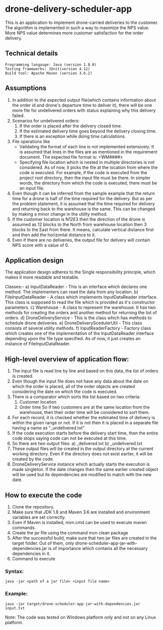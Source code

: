 # drone-delivery-scheduler-app

This is an application to implement drone-carried deliveries to the customer. The algorithm is implemented in such a way to maximize the NPS value. More NPS value determines more customer satisfaction for the order delivery.

## Technical details
	Programming langauge: Java (version 1.8.0)
	Testing frameworks: JUnit(version 4.12)
	Build tool: Apache Maven (version 3.6.2)
    
## Assumptions
1) In addition to the expected output file(which contains information about the order id and drone's departure time to deliver it), there will be one more file for undelivered orders with status explaining why this delivery failed.
2) Scenarios for undelivered orders:
    1. If the order is placed after the delivery closed time.
    2. If the estimated delivery time goes beyond the delivery closing time.
    3. If there is an exception while doing time calculations.
3) File operations like
    - Validating the format of each line is not implemented extensively. It is assumed that lines in the files are as mentioned in the requirement document. The expected file format is: <WM####> <Location> <Ordered at>
    - Specifying file location which is nested in multiple directories is not considered. As of now, it picks the file at the location from where the code is executed. For example, if the code is executed from the project root directory, then the input file must be there. In simpler words, the directory from which the code is executed, there must be an input file.
4) Even though it can be inferred from the sample example that the return time for a drone is half of the time required for the delivery. But as per the problem statement, it is assumed that the time required for delivery and returning back to the warehouse is the same. This can be changed by making a minor change in the utility method.
5) If the customer location is N12E3 then the direction of the drone is assumed as 12 blocks to the North from warehouse location then 3 blocks to the East from there. It means, calculate vertical distance first and then add the horizontal distance to it.
6) Even if there are no deliveries, the output file for delivery will contain NPS score with a value of 0.
    
    
## Application design
The application design adheres to the Single responsibility principle, which makes it more readable and testable. 

Classes:-
a) InputDataReader - This is an interface which declares one method. The implementers can read the data from any location.
b) FileInputDataReader - A class which implements InputDataReader interface. This class is supposed to read the file which is provided as it's constructor parameters.
c) Warehouse - A class to represent the warehouse. It has two methods for creating the orders and another method for returning the list of orders.
d) DroneDeliveryService - This is the class which has methods to schedule drone deliveries.
e) DroneDeliveryScedulerUtil - This class consists of several utility methods.
f) InputReaderFactory - Factory class which creates one of the implementation of the InputDataReader interface depending upon the file type specified. As of now, it just creates an instance of FileInputDataReader.
    
## High-level overview of application flow:
1. The input file is read line by line and based on this data, the list of orders is created.
2. Even though the input file does not have any data about the date on which the order is placed, all of the order objects are created considering the date on which the code is executed.
3. There is a comparator which sorts the list based on two criteria:
    1. Customer location
    2. Order time
    So if two customers are at the same location from the warehouse, then their order time will be considered to sort them.
4. For each record, it is checked whether the estimated time of delivery is within the given range or not. If it is not then it is placed in a separate file having a name as "<Date-Time>_undelivered.txt"
5. If the code execution starts before the delivery start time, then the entire code stops saying code can not be executed at this time.
6. So there are two output files:
    a) <Date-Time>_delivered.txt
    b) <Date-Time>_undelivered.txt
7. These output files will be created in the output directory at the current working directory. Even if the directory does not exist earlier, it will be created by the code.
8. DroneDeliveryService instance which actually starts the execution is made singleton. If the date changes then the same earlier created object will be used but its dependencies are modified to match with the new date.

## How to execute the code
1. Clone the repository.
2. Make sure that JDK 1.8 and Maven 3.6 are installed and environment variables are set correctly.
3. Even if Maven is installed, mvn.cmd can be used to execute maven commands.
4. Create the jar file using the command 
    mvn clean package
5. After the successful build, make sure that two jar files are created in the target folder. Out of them, only drone-scheduler-app-jar-with-dependencies.jar is of importance which contains all the necessary dependencies in it.
6. Command to execute 
### Syntax:
	java -jar <path of a jar file> <input file name>
### Example:
	java -jar target/drone-scheduler-app-jar-with-dependencies.jar input.txt
Note: The code was tested on Windows platform only and not on any Linux platform.
